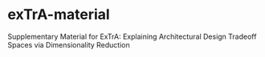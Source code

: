 # exTrA-material
Supplementary Material for ExTrA: Explaining Architectural Design Tradeoff Spaces via Dimensionality Reduction
